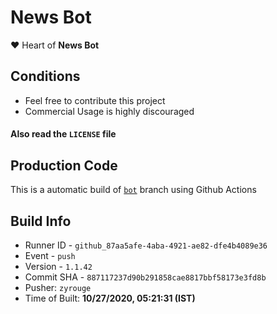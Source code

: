# News Bot

❤️ Heart of **News Bot**

## Conditions

-   Feel free to contribute this project
-   Commercial Usage is highly discouraged

#### Also read the `LICENSE` file


## Production Code
This is a automatic build of [`bot`](https://github.com/zyrouge/news-discord/tree/bot) branch using Github Actions
## Build Info
* Runner ID - `github_87aa5afe-4aba-4921-ae82-dfe4b4089e36`
* Event - `push`
* Version - `1.1.42`
* Commit SHA - `887117237d90b291858cae8817bbf58173e3fd8b`
* Pusher: `zyrouge`
* Time of Built: **10/27/2020, 05:21:31 (IST)**